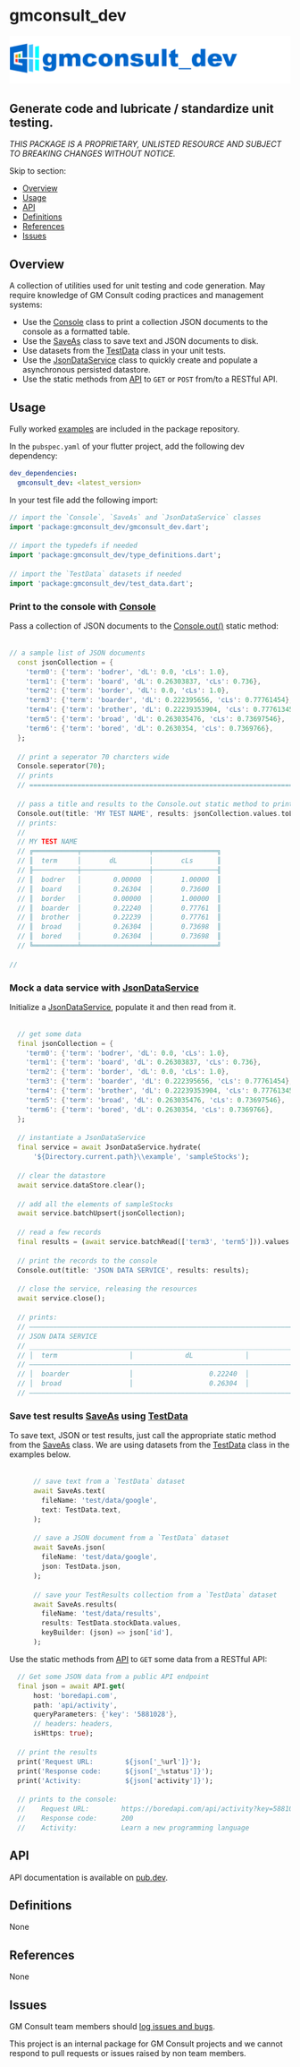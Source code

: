 <!-- 
BSD 3-Clause License
Copyright (c) 2022, GM Consult Pty Ltd
All rights reserved. 
-->

# gmconsult_dev

[![GM Consult Pty Ltd](https://raw.githubusercontent.com/GM-Consult-Pty-Ltd/gmconsult_dev/main/assets/images/gmconsult_dev_header.png?raw=true "GM Consult Pty Ltd")](https://github.com/GM-Consult-Pty-Ltd)
## **Generate code and lubricate / standardize unit testing.**

*THIS PACKAGE IS A PROPRIETARY, UNLISTED RESOURCE AND SUBJECT TO BREAKING CHANGES WITHOUT NOTICE.*

Skip to section:
- [Overview](#overview)
- [Usage](#usage)
- [API](#api)
- [Definitions](#definitions)
- [References](#references)
- [Issues](#issues)

## Overview

A collection of utilities used for unit testing and code generation.  May require knowledge of
GM Consult coding practices and management systems:
* Use the [Console](https://pub.dev/documentation/gmconsult_dev/latest/gmconsult_dev/Console-class.html) class to print a collection JSON documents to the console as a formatted table.
* Use the [SaveAs](https://pub.dev/documentation/gmconsult_dev/latest/gmconsult_dev/SaveAs-class.html) class to save text and JSON documents to disk.
* Use datasets from the [TestData](https://pub.dev/documentation/gmconsult_dev/latest/gmconsult_dev/TestData-class.html) class in your unit tests.
* Use the [JsonDataService](https://pub.dev/documentation/gmconsult_dev/latest/gmconsult_dev/JsonDataService-class.html) class to quickly create and populate a asynchronous persisted datastore.
* Use the static methods from [API](https://pub.dev/documentation/gmconsult_dev/latest/gmconsult_dev/SaveAs-class.html) to `GET` or `POST` from/to a RESTful API.

## Usage

Fully worked [examples](https://pub.dev/packages/gmconsult_dev/example) are included in the package repository.

In the `pubspec.yaml` of your flutter project, add the following dev dependency:

```yaml
dev_dependencies:
  gmconsult_dev: <latest_version>
```

In your test file add the following import:

```dart
// import the `Console`, `SaveAs` and `JsonDataService` classes
import 'package:gmconsult_dev/gmconsult_dev.dart';

// import the typedefs if needed
import 'package:gmconsult_dev/type_definitions.dart';

// import the `TestData` datasets if needed
import 'package:gmconsult_dev/test_data.dart';
```

### Print to the console with [Console](https://pub.dev/documentation/gmconsult_dev/latest/gmconsult_dev/Console-class.html)

Pass a collection of JSON documents to the [Console.out()](https://pub.dev/documentation/gmconsult_dev/latest/gmconsult_dev/Console/out.html) static method:
```dart

// a sample list of JSON documents
  const jsonCollection = {
    'term0': {'term': 'bodrer', 'dL': 0.0, 'cLs': 1.0},
    'term1': {'term': 'board', 'dL': 0.26303837, 'cLs': 0.736},
    'term2': {'term': 'border', 'dL': 0.0, 'cLs': 1.0},
    'term3': {'term': 'boarder', 'dL': 0.222395656, 'cLs': 0.77761454},
    'term4': {'term': 'brother', 'dL': 0.22239353904, 'cLs': 0.7776134576},
    'term5': {'term': 'broad', 'dL': 0.263035476, 'cLs': 0.73697546},
    'term6': {'term': 'bored', 'dL': 0.2630354, 'cLs': 0.7369766},
  };

  // print a seperator 70 charcters wide
  Console.seperator(70);
  // prints
  // ======================================================================

  // pass a title and results to the Console.out static method to print results
  Console.out(title: 'MY TEST NAME', results: jsonCollection.values.toList());
  // prints:
  //
  // MY TEST NAME
  // ╔═══════════╤═════════════════╤════════════════╗
  // ║  term     │       dL        │       cLs      ║
  // ╟───────────┼─────────────────┼────────────────╢
  // ║  bodrer   │        0.00000  │       1.00000  ║
  // ║  board    │        0.26304  │       0.73600  ║
  // ║  border   │        0.00000  │       1.00000  ║
  // ║  boarder  │        0.22240  │       0.77761  ║
  // ║  brother  │        0.22239  │       0.77761  ║
  // ║  broad    │        0.26304  │       0.73698  ║
  // ║  bored    │        0.26304  │       0.73698  ║
  // ╚═══════════╧═════════════════╧════════════════╝

//
```

### Mock a data service with [JsonDataService](https://pub.dev/documentation/gmconsult_dev/latest/gmconsult_dev/JsonDataService-class.html)

Initialize a [JsonDataService](https://pub.dev/documentation/gmconsult_dev/latest/gmconsult_dev/JsonDataService-class.html), populate it and then read from it.

```dart

  // get some data
  final jsonCollection = {
    'term0': {'term': 'bodrer', 'dL': 0.0, 'cLs': 1.0},
    'term1': {'term': 'board', 'dL': 0.26303837, 'cLs': 0.736},
    'term2': {'term': 'border', 'dL': 0.0, 'cLs': 1.0},
    'term3': {'term': 'boarder', 'dL': 0.222395656, 'cLs': 0.77761454},
    'term4': {'term': 'brother', 'dL': 0.22239353904, 'cLs': 0.7776134576},
    'term5': {'term': 'broad', 'dL': 0.263035476, 'cLs': 0.73697546},
    'term6': {'term': 'bored', 'dL': 0.2630354, 'cLs': 0.7369766},
  };

  // instantiate a JsonDataService
  final service = await JsonDataService.hydrate(
      '${Directory.current.path}\\example', 'sampleStocks');

  // clear the datastore
  await service.dataStore.clear();

  // add all the elements of sampleStocks
  await service.batchUpsert(jsonCollection);

  // read a few records
  final results = (await service.batchRead(['term3', 'term5'])).values.toList();

  // print the records to the console
  Console.out(title: 'JSON DATA SERVICE', results: results);

  // close the service, releasing the resources
  await service.close();

  // prints:
  // ———————————————————————————————————————————————————————————————————————————————————
  // JSON DATA SERVICE                                                                  
  // ___________________________________________________________________________________
  // │  term                  │             dL             │            cLs            │
  // ———————————————————————————————————————————————————————————————————————————————————
  // │  boarder               │                   0.22240  │                  0.77761  │
  // │  broad                 │                   0.26304  │                  0.73698  │
  // ———————————————————————————————————————————————————————————————————————————————————

```

### Save test results [SaveAs](https://pub.dev/documentation/gmconsult_dev/latest/gmconsult_dev/SaveAs-class.html) using [TestData](https://pub.dev/documentation/gmconsult_dev/latest/gmconsult_dev/TestData-class.html)

To save text, JSON or test results, just call the appropriate static method from the [SaveAs](https://pub.dev/documentation/gmconsult_dev/latest/gmconsult_dev/SaveAs-class.html) class. We are using datasets from the [TestData](https://pub.dev/documentation/gmconsult_dev/latest/gmconsult_dev/TestData-class.html) class in the examples below.

```dart

      // save text from a `TestData` dataset
      await SaveAs.text(
        fileName: 'test/data/google',
        text: TestData.text,
      );

      // save a JSON document from a `TestData` dataset
      await SaveAs.json(
        fileName: 'test/data/google',
        json: TestData.json,
      );

      // save your TestResults collection from a `TestData` dataset
      await SaveAs.results(
        fileName: 'test/data/results',
        results: TestData.stockData.values,
        keyBuilder: (json) => json['id'],
      );

```

Use the static methods from [API](https://pub.dev/documentation/gmconsult_dev/latest/gmconsult_dev/API-class.html) to `GET` some data from a RESTful API:

```dart
  // Get some JSON data from a public API endpoint
  final json = await API.get(
      host: 'boredapi.com',
      path: 'api/activity',
      queryParameters: {'key': '5881028'},
      // headers: headers,
      isHttps: true);

  // print the results
  print('Request URL:        ${json['_%url']}');
  print('Response code:      ${json['_%status']}');
  print('Activity:           ${json['activity']}');

  // prints to the console:
  //    Request URL:        https://boredapi.com/api/activity?key=5881028
  //    Response code:      200
  //    Activity:           Learn a new programming language
```

## API

API documentation is available on [pub.dev](https://pub.dev/documentation/gmconsult_dev/latest/).

## Definitions

None

## References

None

## Issues

GM Consult team members should [log issues and bugs](https://github.com/GM-Consult-Pty-Ltd/gmconsult_dev/issues).  

This project is an internal package for GM Consult projects and we cannot respond to pull requests or issues raised by non team members.


